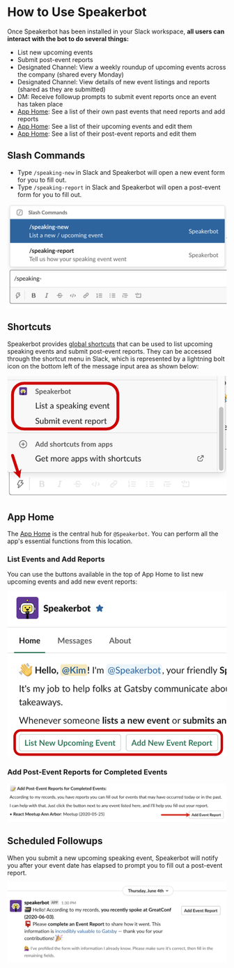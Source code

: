 # How to Use Speakerbot

Once Speakerbot has been installed in your Slack workspace, **all users can interact with the bot to do several things:**

* List new upcoming events
* Submit post-event reports
* Designated Channel: View a weekly roundup of upcoming events across the company (shared every Monday)
* Designated Channel: View details of new event listings and reports (shared as they are submitted)
* DM: Receive followup prompts to submit event reports once an event has taken place
* [App Home](slack://app?team=T6VN36NMP&id=A0157QBDE49&tab=home): See a list of their own past events that need reports and add reports
* [App Home](slack://app?team=T6VN36NMP&id=A0157QBDE49&tab=home): See a list of their upcoming events and edit them
* [App Home](slack://app?team=T6VN36NMP&id=A0157QBDE49&tab=home): See a list of their post-event reports and edit them

## Slash Commands

* Type `/speaking-new` in Slack and Speakerbot will open a new event form for you to fill out.
* Type `/speaking-report` in Slack and Speakerbot will open a post-event form for you to fill out.

![slash commands screenshot](slash-commands.png)

## Shortcuts

Speakerbot provides [global shortcuts](https://api.slack.com/interactivity/shortcuts) that can be used to list upcoming speaking events and submit post-event reports. They can be accessed through the shortcut menu in Slack, which is represented by a lightning bolt icon on the bottom left of the message input area as shown below:

![shortcuts screenshot](shortcuts.png)

## App Home

The [App Home](slack://app?team=T6VN36NMP&id=A0157QBDE49&tab=home) is the central hub for `@Speakerbot`. You can perform all the app's essential functions from this location.

### List Events and Add Reports

You can use the buttons available in the top of App Home to list new upcoming events and add new event reports:

![image of App Home with new event and report buttons](app-home.png)

### Add Post-Event Reports for Completed Events

![image of App Home with event report button](add-report.png)

## Scheduled Followups

When you submit a new upcoming speaking event, Speakerbot will notify you after your event date has elapsed to prompt you to fill out a post-event report.

![screenshot of DM followup](scheduled-followup.png)
